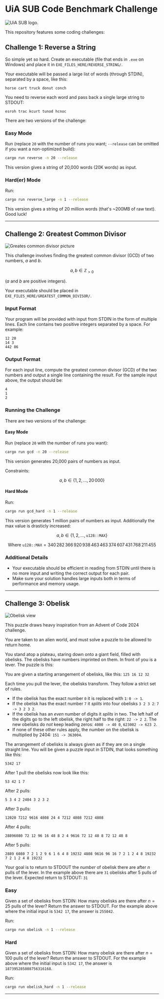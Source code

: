 # UiA SUB Code Benchmark Challenge

![UiA SUB logo.](assets/sublogo.png)

This repository features some coding challenges:

## Challenge 1: Reverse a String

So simple yet so hard. Create an executable (file that ends in `.exe` on Windows) and place it in `EXE_FILES_HERE/REVERSE_STRING/`.

Your executable will be passed a large list of words (through STDIN), separated by a space, like this:

```text
horse cart truck donut conch
```

You need to reverse each word and pass back a single large string to STDOUT:

```text
esroh trac kcurt tunod hcnoc
```

There are two versions of the challenge:

### Easy Mode

Run (replace `20` with the number of runs you want; `--release` can be omitted if you want a non-optimized build):

```sh
cargo run reverse -n 20 --release
```

This version gives a string of 20,000 words (20K words) as input.

### Hard(er) Mode

Run:

```sh
cargo run reverse_large -n 1 --release
```

This version gives a string of 20 million words (that's ~200MB of raw text). Good luck!

---

## Challenge 2: Greatest Common Divisor

![Greates common divisor picture](assets/gcd.webp)

This challenge involves finding the greatest common divisor (GCD) of two numbers, $a$ and $b$.

$$
a, b \in \mathbb{Z}_{>0}
$$

($a$ and $b$ are positive integers).

Your executable should be placed in `EXE_FILES_HERE/GREATEST_COMMON_DIVISOR/`.

### Input Format

Your program will be provided with input from STDIN in the form of multiple lines. Each line contains two positive integers separated by a space. For example:

```text
12 20
14 3
442 86
```

### Output Format

For each input line, compute the greatest common divisor (GCD) of the two numbers and output a single line containing the result. For the sample input above, the output should be:

```text
4
1
2
```

### Running the Challenge

There are two versions of the challenge:

#### Easy Mode

Run (replace `20` with the number of runs you want):

```sh
cargo run gcd -n 20 --release
```

This version generates 20,000 pairs of numbers as input.

Constraints:

$$
a, b \in \{1, 2, \dots, 20\,000\}
$$

#### Hard Mode

Run:

```sh
cargo run gcd_hard -n 1 --release
```

This version generates 1 million pairs of numbers as input. Additionally the max value is drasticly increased:

$$
a, b \in \{1, 2, \dots, \texttt{u128::MAX}\}
$$

$$
\text{Where } \texttt{u128::MAX} = 340\,282\,366\,920\,938\,463\,463\,374\,607\,431\,768\,211\,455
$$

### Additional Details

- Your executable should be efficient in reading from STDIN until there is no more input and writing the correct output for each pair.
- Make sure your solution handles large inputs both in terms of performance and memory usage.

---

## Challenge 3: Obelisk

![Obelisk view](assets/obelisk2.webp)

This puzzle draws heavy inspiration from an Advent of Code 2024 challenge.

You are taken to an alien world, and must solve a puzzle to be allowed to return home.

You stand atop a plateau, staring down onto a giant field, filled with obelisks. The obelisks have numbers imprinted on them. In front of you is a lever. The puzzle is this:

You are given a starting arrangement of obelisks, like this:
`125 16 12 32`

Each time you pull the lever, the obelisks transform. They follow a strict set of rules.

- If the obelisk has the exact number  `0` it is replaced with `1`: `0 -> 1`.
- If the obelisk has the exact number `7` it *splits* into four obelisks `3 2 3 2`: `7 -> 3 2 3 2`.
- If the obelisk has an *even* number of digits it *splits* in two. The left half of the digits go to the left obelisk, the right half to the right: `22 -> 2 2`. The new obelisks do *not* keep leading zeros: `4000 -> 40 0`, `623002 -> 623 2`.
- If none of these other rules apply, the number on the obelisk is multiplied by $2404$: `151 -> 363004`.

The arrangement of obelisks is always given as if they are on a single straight line.
You will be given a puzzle input in STDIN, that looks something like this:

`5342 17`

After 1 pull the obelisks now look like this:

`53 42 1 7`

After 2 pulls:

`5 3 4 2 2404 3 2 3 2`

After 3 pulls:

`12020 7212 9616 4808 24 4 7212 4808 7212 4808`

After 4 pulls:

`28896080 72 12 96 16 48 8 2 4 9616 72 12 48 8 72 12 48 8`

After 5 pulls:

`2889 6080 7 2 1 2 9 6 1 6 4 8 19232 4808 9616 96 16 7 2 1 2 4 8 19232 7 2 1 2 4 8 19232`

Your goal is to return to STDOUT the *number* of obelisk there are after $n$ pulls of the lever.
In the example above there are `31` obelisks after 5 pulls of the lever.
Expected return to STDOUT:
`31`

### Easy

Given a set of obelisks from STDIN:
How many obelisks are there after $n = 25$ pulls of the lever?
Return the answer to STDOUT. For the example above where the initial input is `5342 17`, the answer is `255042`.

Run:

```sh
cargo run obelisk -n 1 --release
```

### Hard

Given a set of obelisks from STDIN:
How many obelisk are there after $n = 100$ pulls of the lever?
Return the answer to STDOUT. For the example above where the initial input is `5342 17`, the answer is `187395285808756316168`.

Run:

```sh
cargo run obelisk_hard -n 1 --release
```

---
